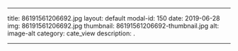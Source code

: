 
---
title: 86191561206692.jpg
layout: default
modal-id: 150
date: 2019-06-28
img: 86191561206692.jpg
thumbnail: 86191561206692-thumbnail.jpg
alt: image-alt
category: cate_view
description: .

---
